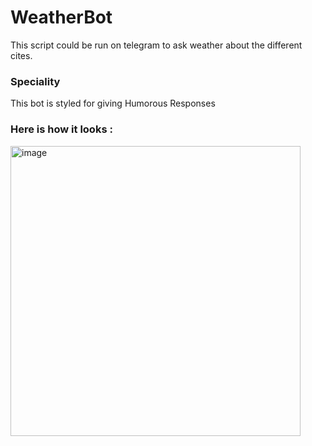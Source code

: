 # WeatherBot
This script could be run on telegram to ask weather about the different cites.
### Speciality 
This bot is styled for giving Humorous Responses

### Here is how it looks :
<img width="464" alt="image" src="https://github.com/user-attachments/assets/21eed0f1-c286-46e2-bdcb-6d37a6d3dcba">
